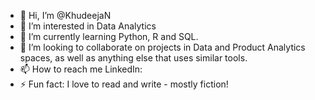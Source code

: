 - 👋 Hi, I’m @KhudeejaN
- 👀 I’m interested in Data Analytics
- 🌱 I’m currently learning Python, R and SQL. 
- 💞️ I’m looking to collaborate on projects in Data and Product Analytics spaces, as well as anything else that uses similar tools. 
- 📫 How to reach me LinkedIn: 
- ⚡ Fun fact: I love to read and write - mostly fiction! 

<!---
KhudeejaN/KhudeejaN is a ✨ special ✨ repository because its `README.md` (this file) appears on your GitHub profile.
You can click the Preview link to take a look at your changes.
--->
